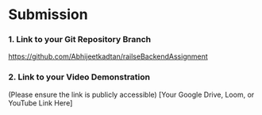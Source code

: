 # Submission


### 1. Link to your Git Repository Branch
https://github.com/Abhijeetkadtan/railseBackendAssignment


### 2. Link to your Video Demonstration
(Please ensure the link is publicly accessible)
[Your Google Drive, Loom, or YouTube Link Here]
